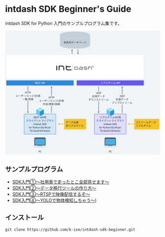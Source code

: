 # intdash SDK Beginner's Guide

intdash SDK for Python 入門のサンプルプログラム集です。

![intdash SDK](./images/sdk.png)

## サンプルプログラム
- [SDK入門①〜社用車で走ったとこ全部見せます〜](./lesson1/docs/README.md) 
- [SDK入門②〜データ移行ツールの作り方〜](./lesson2/docs/README.md) 
- [SDK入門③〜RTSPで映像配信するぞ〜](./lesson3/docs/README.md)
- [SDK入門④〜YOLOで物体検知しちゃう〜](./lesson4/docs/README.md))

## インストール
```
git clone https://github.com/k-ise/intdash-sdk-beginner.git
```

